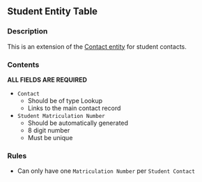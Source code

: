 ## Student Entity Table

### Description

This is an extension of the [Contact entity](./contact.md) for student contacts.

### Contents

**ALL FIELDS ARE REQUIRED**

* `Contact`
    - Should be of type Lookup
    - Links to the main contact record
* `Student Matriculation Number`
    - Should be automatically generated
    - 8 digit number
    - Must be unique

### Rules

* Can only have one `Matriculation Number` per `Student Contact`